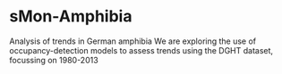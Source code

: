 # sMon-Amphibia
Analysis of trends in German amphibia
We are exploring the use of occupancy-detection models to assess trends using the DGHT dataset, focussing on 1980-2013
